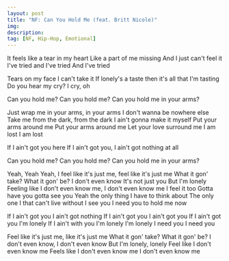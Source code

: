 ```yaml
---
layout: post
title: "NF: Can You Hold Me (feat. Britt Nicole)"
img: 
description: 
tag: [NF, Hip-Hop, Emotional]
---
```


It feels like a tear in my heart
Like a part of me missing
And I just can't feel it
I've tried and I've tried
And I've tried

Tears on my face I can't take it
If lonely's a taste then it's all that I'm tasting
Do you hear my cry?
I cry, oh

Can you hold me?
Can you hold me?
Can you hold me in your arms?

Just wrap me in your arms, in your arms
I don't wanna be nowhere else
Take me from the dark, from the dark
I ain't gonna make it myself
Put your arms around me
Put your arms around me
Let your love surround me
I am lost
I am lost

If I ain't got you here
If I ain't got you, I ain't got nothing at all

Can you hold me?
Can you hold me?
Can you hold me in your arms?

Yeah, Yeah
Yeah, I feel like it's just me, feel like it's just me
What it gon' take? What it gon' be?
I don't even know
It's not just you
But I'm lonely
Feeling like I don't even know me, I don't even know me
I feel it too
Gotta have you gotta see you
Yeah the only thing I have to think about
The only one I that can't live without
I see you
I need you to hold me now

If I ain't got you
I ain't got nothing
If I ain't got you
I ain't got you
If I ain't got you
I'm lonely
If I ain't with you I'm lonely
I'm lonely
I need you
I need you

Feel like it's just me, like it's just me
What it gon' take? What it gon' be?
I don't even know, I don't even know
But I'm lonely, lonely
Feel like I don't even know me
Feels like I don't even know me
I don't even know me

